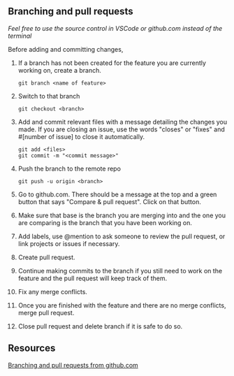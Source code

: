 ## Branching and pull requests

_Feel free to use the source control in VSCode or github.com instead of the terminal_

Before adding and committing changes,

1.  If a branch has not been created for the feature you are currently working on, create a branch.

        git branch <name of feature>

2.  Switch to that branch

        git checkout <branch>

3.  Add and commit relevant files with a message detailing the changes you made. If you are closing an issue, use the words "closes" or "fixes" and #[number of issue] to close it automatically.

        git add <files>
        git commit -m "<commit message>"

4.  Push the branch to the remote repo

        git push -u origin <branch>

5.  Go to github.com. There should be a message at the top and a green button that says "Compare & pull request". Click on that button.
6.  Make sure that base is the branch you are merging into and the one you are comparing is the branch that you have been working on.
7.  Add labels, use @mention to ask someone to review the pull request, or link projects or issues if necessary.
8.  Create pull request.
9.  Continue making commits to the branch if you still need to work on the feature and the pull request will keep track of them.
10. Fix any merge conflicts.
11. Once you are finished with the feature and there are no merge conflicts, merge pull request.
12. Close pull request and delete branch if it is safe to do so.

## Resources

[Branching and pull requests from github.com](https://guides.github.com/activities/hello-world/)
